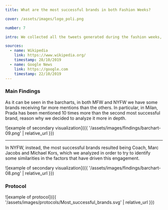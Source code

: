 ```yaml
---
title: What are the most successful brands in both Fashion Weeks?

cover: /assets/images/logo_poli.png

number: 7

intro: We collected all the tweets generated during the fashion weeks, by following hashtags such as fashionweek, fw, mfw, nyfw etc., gathering over one million tweets by more than 100 thousand distinct users. Our first objective has been to identify the most successful brands, by considering the number of mentions received. The more mentions a brand receives, the more successful it is considered to be. This helped us in having a better view over the event itself, and more importantly it gave us a starting point for some of the following steps of our analysis.

sources:
  - name: Wikipedia
    link: https://www.wikipedia.org/
    timestamp: 28/10/2019
  - name: Google News
    link: https://google.com
    timestamp: 22/10/2019
---
```


### Main Findings
As it can be seen in the barcharts, in both MFW and NYFW we have some brands receiving far more mentions than the others. In particular, in Milan, Prada has been mentioned 10 times more than the second most successful brand, reason why we decided to analyze it more in depth. 

![example of secondary visualization]({{ '/assets/images/findings/barchart-09.png' | relative_url }})

***

In NYFW, instead, the most successful brands resulted being Coach, Marc Jacobs and Michael Kors, which we analyzed in order to try to identify some similarities in the factors that have driven this engagement.

![example of secondary visualization]({{ '/assets/images/findings/barchart-08.png' | relative_url }})


### Protocol

![example of protocol]({{ '/assets/images/protocols/Most_successful_brands.svg' | relative_url }})